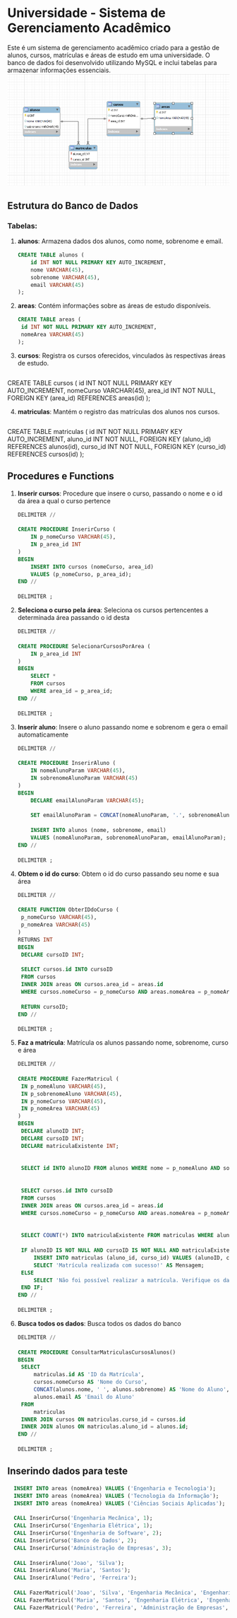 # Universidade - Sistema de Gerenciamento Acadêmico

Este é um sistema de gerenciamento acadêmico criado para a gestão de alunos, cursos, matrículas e áreas de estudo em uma universidade. O banco de dados foi desenvolvido utilizando MySQL e inclui tabelas para armazenar informações essenciais.
![](universidade.png)

## Estrutura do Banco de Dados

### Tabelas:

1. **alunos**: Armazena dados dos alunos, como nome, sobrenome e email.
   ```sql
   CREATE TABLE alunos (
       id INT NOT NULL PRIMARY KEY AUTO_INCREMENT,
       nome VARCHAR(45),
       sobrenome VARCHAR(45),
       email VARCHAR(45)
   );


2. **areas**:  Contém informações sobre as áreas de estudo disponíveis.
   ```sql
   CREATE TABLE areas (
    id INT NOT NULL PRIMARY KEY AUTO_INCREMENT,
    nomeArea VARCHAR(45)
   );
   
3. **cursos**:  Registra os cursos oferecidos, vinculados às respectivas áreas de estudo.
   ```sql
  CREATE TABLE cursos (
    id INT NOT NULL PRIMARY KEY AUTO_INCREMENT,
    nomeCurso VARCHAR(45),
    area_id INT NOT NULL,
    FOREIGN KEY (area_id) REFERENCES areas(id)
);

4. **matriculas**:  Mantém o registro das matrículas dos alunos nos cursos.
   ```sql
  CREATE TABLE matriculas (
    id INT NOT NULL PRIMARY KEY AUTO_INCREMENT,
    aluno_id INT NOT NULL,
    FOREIGN KEY (aluno_id) REFERENCES alunos(id),
    curso_id INT NOT NULL,
    FOREIGN KEY (curso_id) REFERENCES cursos(id)
);

## Procedures e Functions

1. **Inserir cursos**: Procedure que insere o curso, passando o nome e o id da área a qual o curso pertence
   ```sql
   DELIMITER //

   CREATE PROCEDURE InserirCurso (
       IN p_nomeCurso VARCHAR(45),
       IN p_area_id INT
   )
   BEGIN
       INSERT INTO cursos (nomeCurso, area_id)
       VALUES (p_nomeCurso, p_area_id);
   END //

   DELIMITER ;

2. **Seleciona o curso pela área**: Seleciona os cursos pertencentes a determinada área passando o id desta
   ```sql
   DELIMITER //

   CREATE PROCEDURE SelecionarCursosPorArea (
       IN p_area_id INT
   )
   BEGIN
       SELECT *
       FROM cursos
       WHERE area_id = p_area_id;
   END //

   DELIMITER ;

3. **Inserir aluno**: Insere o aluno passando nome e sobrenom e gera o email automaticamente
   ```sql
   DELIMITER //

   CREATE PROCEDURE InserirAluno (
       IN nomeAlunoParam VARCHAR(45),
       IN sobrenomeAlunoParam VARCHAR(45)
   )
   BEGIN
       DECLARE emailAlunoParam VARCHAR(45);

       SET emailAlunoParam = CONCAT(nomeAlunoParam, '.', sobrenomeAlunoParam,  '@facens.br');

       INSERT INTO alunos (nome, sobrenome, email)
       VALUES (nomeAlunoParam, sobrenomeAlunoParam, emailAlunoParam);
   END //

   DELIMITER ;

4. **Obtem o id do curso**: Obtem o id do curso passando seu nome e sua área
      ```sql
   DELIMITER //

   CREATE FUNCTION ObterIDdoCurso (
       p_nomeCurso VARCHAR(45),
       p_nomeArea VARCHAR(45)
   )
   RETURNS INT
   BEGIN
       DECLARE cursoID INT;

       SELECT cursos.id INTO cursoID
       FROM cursos
       INNER JOIN areas ON cursos.area_id = areas.id
       WHERE cursos.nomeCurso = p_nomeCurso AND areas.nomeArea = p_nomeArea;

       RETURN cursoID;
   END //

   DELIMITER ;

5. **Faz a matrícula**: Matrícula os alunos passando nome, sobrenome, curso e área
      ```sql
   DELIMITER //
   
   CREATE PROCEDURE FazerMatricul (
       IN p_nomeAluno VARCHAR(45),
       IN p_sobrenomeAluno VARCHAR(45),
       IN p_nomeCurso VARCHAR(45),
       IN p_nomeArea VARCHAR(45)
   )
   BEGIN
       DECLARE alunoID INT;
       DECLARE cursoID INT;
       DECLARE matriculaExistente INT;
   
   
       SELECT id INTO alunoID FROM alunos WHERE nome = p_nomeAluno AND sobrenome = p_sobrenomeAluno;
   
   
       SELECT cursos.id INTO cursoID
       FROM cursos
       INNER JOIN areas ON cursos.area_id = areas.id
       WHERE cursos.nomeCurso = p_nomeCurso AND areas.nomeArea = p_nomeArea;
   
   
       SELECT COUNT(*) INTO matriculaExistente FROM matriculas WHERE aluno_id = alunoID;
   
       IF alunoID IS NOT NULL AND cursoID IS NOT NULL AND matriculaExistente = 0 THEN
           INSERT INTO matriculas (aluno_id, curso_id) VALUES (alunoID, cursoID);
           SELECT 'Matrícula realizada com sucesso!' AS Mensagem;
       ELSE
           SELECT 'Não foi possível realizar a matrícula. Verifique os dados informados ou o status de matrícula do aluno.' AS Mensagem;
       END IF;
   END //
   
   DELIMITER ;

6. **Busca todos os dados**: Busca todos os dados do banco
      ```sql
   DELIMITER //
   
   CREATE PROCEDURE ConsultarMatriculasCursosAlunos()
   BEGIN
       SELECT
           matriculas.id AS 'ID da Matrícula',
           cursos.nomeCurso AS 'Nome do Curso',
           CONCAT(alunos.nome, ' ', alunos.sobrenome) AS 'Nome do Aluno',
           alunos.email AS 'Email do Aluno'
       FROM
           matriculas
       INNER JOIN cursos ON matriculas.curso_id = cursos.id
       INNER JOIN alunos ON matriculas.aluno_id = alunos.id;
   END //
   
   DELIMITER ;

## Inserindo dados para teste
 ```sql
   INSERT INTO areas (nomeArea) VALUES ('Engenharia e Tecnologia');
   INSERT INTO areas (nomeArea) VALUES ('Tecnologia da Informação');
   INSERT INTO areas (nomeArea) VALUES ('Ciências Sociais Aplicadas');
   
   CALL InserirCurso('Engenharia Mecânica', 1);
   CALL InserirCurso('Engenharia Elétrica', 1);
   CALL InserirCurso('Engenharia de Software', 2);
   CALL InserirCurso('Banco de Dados', 2);
   CALL InserirCurso('Administração de Empresas', 3);
   
   CALL InserirAluno('Joao', 'Silva');
   CALL InserirAluno('Maria', 'Santos');
   CALL InserirAluno('Pedro', 'Ferreira');
   
   CALL FazerMatricul('Joao', 'Silva', 'Engenharia Mecânica', 'Engenharia e Tecnologia');
   CALL FazerMatricul('Maria', 'Santos', 'Engenharia Elétrica', 'Engenharia e Tecnologia');
   CALL FazerMatricul('Pedro', 'Ferreira', 'Administração de Empresas', 'Ciências Sociais Aplicadas');
